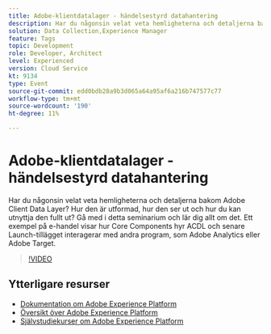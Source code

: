 ```yaml
---
title: Adobe-klientdatalager - händelsestyrd datahantering
description: Har du någonsin velat veta hemligheterna och detaljerna bakom Adobe Client Data Layer? Hur den är utformad, hur den ser ut och hur du kan utnyttja den fullt ut? Gå med i detta seminarium och lär dig allt om det. Ett exempel på e-handel visar hur Core Components hyr ACDL och senare Launch-tillägget interagerar med andra program, som Adobe Analytics eller Adobe Target.
solution: Data Collection,Experience Manager
feature: Tags
topic: Development
role: Developer, Architect
level: Experienced
version: Cloud Service
kt: 9134
type: Event
source-git-commit: edd0bdb28a9b3d065a64a95af6a216b747577c77
workflow-type: tm+mt
source-wordcount: '190'
ht-degree: 11%

---
```


# Adobe-klientdatalager - händelsestyrd datahantering

Har du någonsin velat veta hemligheterna och detaljerna bakom Adobe Client Data Layer? Hur den är utformad, hur den ser ut och hur du kan utnyttja den fullt ut? Gå med i detta seminarium och lär dig allt om det. Ett exempel på e-handel visar hur Core Components hyr ACDL och senare Launch-tillägget interagerar med andra program, som Adobe Analytics eller Adobe Target.

>[!VIDEO](https://video.tv.adobe.com/v/337585/?quality=12&learn=on&hidetitle=true)

## Ytterligare resurser

- [Dokumentation om Adobe Experience Platform](https://experienceleague.adobe.com/docs/experience-platform.html)
- [Översikt över Adobe Experience Platform](https://experienceleague.adobe.com/docs/experience-platform/landing/home.html)
- [Självstudiekurser om Adobe Experience Platform](https://experienceleague.adobe.com/docs/platform-learn/tutorials/overview.html?lang=sv)
